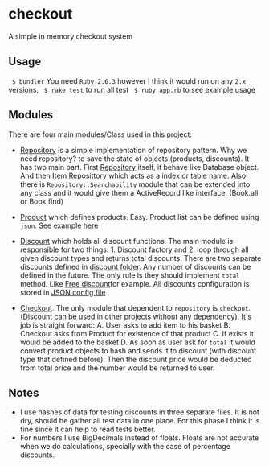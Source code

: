  # checkout
  A simple in memory checkout system
  ## Usage
  ` $ bundler` You need `Ruby 2.6.3` however I think it would run on any `2.x` versions.
  ` $ rake test` to run all test
  ` $ ruby app.rb` to see example usage
  
  ## Modules
   There are four main modules/Class used in this project:
   - [Repository](/lib/store/repository.rb) is a simple implementation of repository pattern. Why we need repository? to save the state of objects (products, discounts). It has two main part. First [Repository](/lib/store/repository.rb) itself, it behave like Database object. And then [Item Reposittory](/lib/store/repository/item_repository.rb) which acts as a index or table name. 
   Also there is `Repository::Searchability` module that can be extended into any class and it would give them a ActiveRecord like interface. (Book.all or Book.find)
   
   - [Product](/lib/store/product.rb) which defines products. Easy. Product list can be defined using `json`. See example [here](/data/products.json)
   
   - [Discount](/lib/store/discount.rb) which holds all discount functions. The main module is responsible for two things: 1. Discount factory and 2. loop through all given discount types and returns total discounts. There are two separate discounts defined in [discount folder](/lib/store/discount). Any number of discounts can be defined in the future. The only rule is they should implement `total` method. Like [Free discount](/lib/store/discount/free.rb)for example.
   All discounts configuration is stored in [JSON config file](/data/discounts.json)  
   - [Checkout](//lib/store/checkout.rb). The only module that dependent to `repository` is `checkout`. (Discount can be used in other projects without any dependency). It's job is straight forward:
   A. User asks to add item to his basket
   B. Checkout asks from Product for existence of that product
   C. If exists it would be added to the basket
   D. As soon as user ask for `total` it would convert product objects to hash and sends it to discount (with discount type that defined before). Then the discount price would be deducted from total price and the number would be returned to user.
   
 ## Notes
 - I use hashes of data for testing discounts in three separate files. It is not dry, should be gather all test data in one place. For this phase I think it is fine since it can help to read tests better.
  - For numbers I use BigDecimals instead of floats. Floats are not accurate when we do calculations, specially with the case of percentage discounts. 
  
